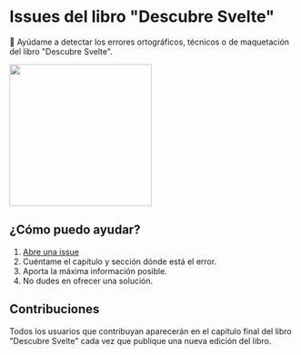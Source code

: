 # Issues del libro "Descubre Svelte"

📖 Ayúdame a detectar los errores ortográficos, técnicos o de maquetación del libro "Descubre Svelte".

<a href='https://leanpub.com/descubre-svelte'><img src='https://d2sofvawe08yqg.cloudfront.net/descubre-svelte/s_hero2x?1620662495' width='250' /></a>

## ¿Cómo puedo ayudar?

1. [Abre una issue](https://github.com/midudev/libro-descubre-svelte-issues/issues/new)
2. Cuéntame el capítulo y sección dónde está el error.
3. Aporta la máxima información posible.
4. No dudes en ofrecer una solución.

## Contribuciones

Todos los usuarios que contribuyan aparecerán en el capítulo final del libro "Descubre Svelte" cada vez que publique una nueva edición del libro.
